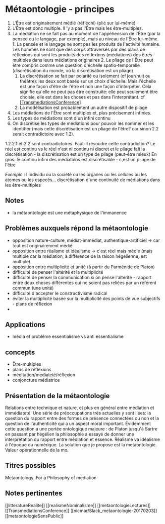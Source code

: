 # Métaontologie - principes

1. L'Être est originairement médié (réfléchi) (plié sur lui-même)
  1. L'Être est donc multiple. Il 'y a pas l'Être mais les être-multiples.
  2. La médiation ne se fait pas au moment de l'appéhension de l'Être (par la pensée ou le langage, par exemple), mais au niveau de l'Être lui-même.
    1. La pensée et le langage ne sont pas les produits de l'activité humaine. Les hommes ne sont que des corps attraversés par des plans de réflexions qui sont les produits des réflexions (médiations) des êtres-multiples dans leurs médiations originaires
    2. Le pliage de l'Être peut être compris comme une question d'échelle spatio-temporelle (discrétisation du monde, où la discrétisation est un pliage)
        1. La discrétisation se fait par polarité ou isolement (cf jour/nuit ou théâtre): les deux sont basés sur un choix d'échelle. Mais l'échelle est une façon d'être de l'être et non une façon d'interpéter. Cela signifie qu'elle ne peut pas être construite: elle peut seulement être choisie, elle est dans les choses et pas dans l'interprétant. cf [[TransmediationsConference]](TransmediationsConference)
        2. La modélisation est probablement un autre dispositif de pliage
2. Les médiations de l'Être sont multiples et, plus précisement infinies.
  1. Les types de médiations sont d'un infini continu
  2. On discrétise les types de médiations pour pouvoir les nommer et les identifier (mais cette discrétisation est un pliage de l'être? car sinon 2.2 serait contradictoire avec 1.2).


1.2.2.1 et 2.2 sont contradictoires. Faut-il résoudre cette contradiction? Le réel est continu vs le réel n'est ni continu ni discret et le pliage fait la discrétisation - la discrétisation est un type de pliage (peut-être mieux) En gros: le continu infini des médiatoins est discrétisable - c,est un pliage de l'être

*Exemple* : l'individu ou la société ou les organes ou les cellules ou les atomes ou les especès... discrétisation d'une continuité de médiations dans les être-multiples

## Notes
- la métaontologie est une métaphysique de l'immanence

## Problèmes auxquels répond la métaontologie
- opposition nature-culture, médiat-immédiat, authentique-artificiel -> car tout est originairement médié
- opposition entre réalisme et idéalisme -> c'est réel mais médié (mais multiple car la médiation, à différence de la raison hégelienne, est multiple)
- opposition entre multiplicité et unité (à partir du Parménide de Platon)
- difficulté de penser l'altérité et la multiplicité
- difficulté de penser la communication si on pense l'altérité - rapport entre deux choses différentes qui ne soient pas reliées par un référent commun (une unité)
- difficulté d'accepter le constructivisme radical
- éviter la multiplicité basée sur la multiplicité des points de vue subjectifs - plans de réflexion
- 
## Applications
- média et probléme essentialisme vs anti essentialisme

## concepts
- Être-multiples
- plans de réflexions
-  méditation/mediateté/réflexion
- conjoncture médiatrice

## Présentation de la métaontologie
Relations entre technique et nature, et plus en général entre médiation et immédiateté. Une série de préoccupations très actuelles y sont liées: la question du rapport entre des formes de présence connectées ou non et la question de l'authenticité qui a un aspect moral important. Évidemment cette question a une portée ontologique majeure : de Platon jusqu'à Sartre en passant par hégélien la philosophie a essayé de donner une interprétation du rapport entre médiation et essence.
Réalisme va idéalisme à l'époque du numérique.
La solution que je propose est la metaontologie. Valeur opérationnelle de la mo.

## Titres possibles
Metaontology. For a Philosophy of mediation
## Notes pertinentes
[[litteratureRealite]]
[[realismeNominalisme]]
[[metaontologieLectures]]
[[TransmediationsConference]]
[[nicmar/Slack_metaontologie-20170203]]
[[metaontologieSensPublic]]

